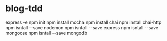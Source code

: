 # blog-tdd
express -e
npm init
npm install mocha
npm install chai
npm install chai-http
npm isntall --save nodemon
npm isntall --save express
npm isntall --save mongoose
npm isntall --save mongodb
